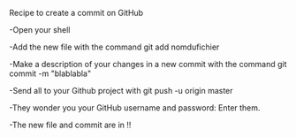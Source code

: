 Recipe to create a commit on GitHub

-Open your shell

-Add the new file with the command git add nomdufichier

-Make a description of your changes in a new commit with the command git commit -m "blablabla"

-Send all to your Github project with git push -u origin master

-They wonder you your GitHub username and password: Enter them.

-The new file and commit are in !!


